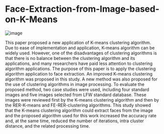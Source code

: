 # Face-Extraction-from-Image-based-on-K-Means
![image](https://user-images.githubusercontent.com/94538977/144967894-8c59081d-9b2e-4fae-bf9f-e0a58e9a3991.png)

This paper proposed a new application of K-means clustering algorithm. Due to ease of implementation and application, K-means algorithm can be widely used. However, one of the disadvantages of clustering algorithms is that there is no balance between the clustering algorithm and its applications, and many researchers have paid less attention to clustering algorithm applications. The purpose of this paper is to apply the clustering algorithm application to face extraction. An improved K-means clustering algorithm was proposed in this study. A new method was also proposed for the use of clustering algorithms in image processing. To evaluate the proposed method, two case studies were used, including four standard images and five images selected from LFW standard database. These images were reviewed first by the K-means clustering algorithm and then by the RER-K-means and FE-RER-clustering algorithms. This study showed that the K-means clustering algorithm could extract faces from the image and the proposed algorithm used for this work increased the accuracy rate and, at the same time, reduced the number of iterations, intra cluster distance, and the related processing time.
